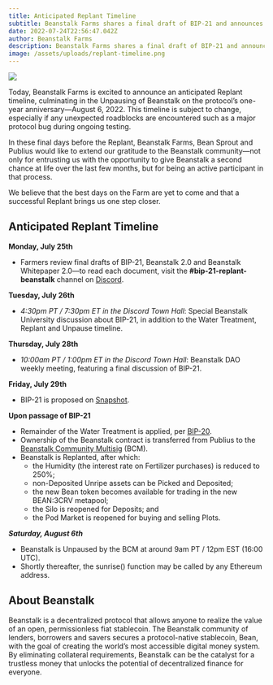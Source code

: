 ```yaml
---
title: Anticipated Replant Timeline
subtitle: Beanstalk Farms shares a final draft of BIP-21 and announces an anticipated timeline for Replant.
date: 2022-07-24T22:56:47.042Z
author: Beanstalk Farms
description: Beanstalk Farms shares a final draft of BIP-21 and announces an anticipated timeline for Replant.
image: /assets/uploads/replant-timeline.png
---
```

![](/assets/uploads/replant-timeline.png)

Today, Beanstalk Farms is excited to announce an anticipated Replant timeline, culminating in the Unpausing of Beanstalk on the protocol’s one-year anniversary—August 6, 2022. This timeline is subject to change, especially if any unexpected roadblocks are encountered such as a major protocol bug during ongoing testing.

In these final days before the Replant, Beanstalk Farms, Bean Sprout and Publius would like to extend our gratitude to the Beanstalk community—not only for entrusting us with the opportunity to give Beanstalk a second chance at life over the last few months, but for being an active participant in that process.

We believe that the best days on the Farm are yet to come and that a successful Replant brings us one step closer.

## **Anticipated Replant Timeline**

**Monday, July 25th**

* Farmers review final drafts of BIP-21, Beanstalk 2.0 and Beanstalk Whitepaper 2.0—to read each document, visit the **#bip-21-replant-beanstalk** channel on [Discord](https://discord.gg/beanstalk).

**Tuesday, July 26th**

* _4:30pm PT / 7:30pm ET in the Discord Town Hall_: Special Beanstalk University discussion about BIP-21, in addition to the Water Treatment, Replant and Unpause timeline.

**Thursday, July 28th**

* _10:00am PT / 1:00pm ET in the Discord Town Hall_: Beanstalk DAO weekly meeting, featuring a final discussion of BIP-21.

**Friday, July 29th**

* BIP-21 is proposed on [Snapshot](https://snapshot.org/#/beanstalkdao.eth).

**Upon passage of BIP-21**

* Remainder of the Water Treatment is applied, per [BIP-20](https://snapshot.org/#/beanstalkdao.eth/proposal/0xe47741c4bfa4ac97ad23bbec0db8b9a5f2efc3e1737b309476d90611698193f4).
* Ownership of the Beanstalk contract is transferred from Publius to the [Beanstalk Community Multisig](https://docs.bean.money/governance/beanstalk/bcm-process) (BCM).
* Beanstalk is Replanted, after which:
    * the Humidity (the interest rate on Fertilizer purchases) is reduced to 250%;
    * non-Deposited Unripe assets can be Picked and Deposited;
    * the new Bean token becomes available for trading in the new BEAN:3CRV metapool;
    * the Silo is reopened for Deposits; and
    * the Pod Market is reopened for buying and selling Plots.

**_Saturday, August 6th_**



* Beanstalk is Unpaused by the BCM at around 9am PT / 12pm EST (16:00 UTC).
* Shortly thereafter, the sunrise() function may be called by any Ethereum address.


## **About Beanstalk**

Beanstalk is a decentralized protocol that allows anyone to realize the value of an open, permissionless fiat stablecoin. The Beanstalk community of lenders, borrowers and savers secures a protocol-native stablecoin, Bean, with the goal of creating the world’s most accessible digital money system. By eliminating collateral requirements, Beanstalk can be the catalyst for a trustless money that unlocks the potential of decentralized finance for everyone. 

